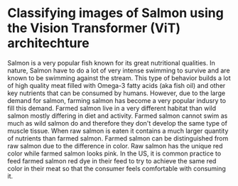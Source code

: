 # Classifying images of Salmon using the Vision Transformer (ViT) architechture
Salmon is a very popular fish known for its great nutritional qualities. In nature, Salmon have to do a lot of very intense swimming to survive and are known to be swimming against the stream. This type of behavior builds a lot of high quality meat filled with Omega-3 fatty acids (aka fish oil) and other key nutrients that can be consumed by humans. However, due to the large demand for salmon, farming salmon has become a very popular indusry to fill this demand. Farmed salmon live in a very different habitat than wild salmon mostly differing in diet and activity. Farmed salmon cannot swim as much as wild salmon do and therefore they don't develop the same type of muscle tissue. When raw salmon is eaten it contains a much larger quantity of nutrients than farmed salmon. Farmed salmon can be distinguished from raw salmon due to the difference in color. Raw salmon has the unique red color while farmed salmon looks pink. In the US, it is common practice to feed farmed salmon red dye in their feed to try to achieve the same red color in their meat so that the consumer feels comfortable with consuming it. 
